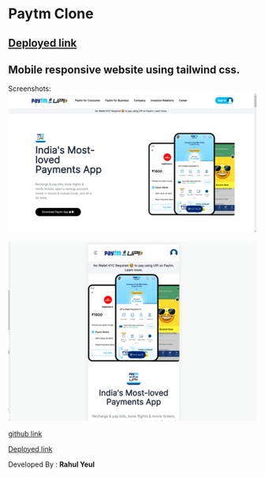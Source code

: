 # Paytm  Clone
## [Deployed link](https://rahul-paytm-clone.netlify.app) 

## Mobile responsive website using tailwind css.


Screenshots:
![Desktop SS](./desktop-screenshot.png)


![Mobile SS](./mobile-screenshot.png)

[github link]('https://github.com/rsyeul/paytm-clone.git')

[Deployed link](https://rahul-paytm-clone.netlify.app/) 

Developed By : **Rahul Yeul**

